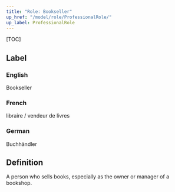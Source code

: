 ```yaml
---
title: "Role: Bookseller"
up_href: "/model/role/ProfessionalRole/"
up_label: ProfessionalRole
---
```


[TOC]

## Label

### English
Bookseller

### French
libraire / vendeur de livres

### German
Buchhändler

## Definition
A person who sells books, especially as the owner or manager of a bookshop.
